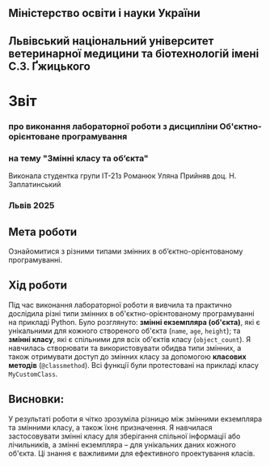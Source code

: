 ## Міністерство освіти і науки України

## Львівський національний університет ветеринарної медицини та біотехнологій імені С.З. Ґжицького

# Звіт
### про виконання лабораторної роботи з дисципліни Об'єктно-орієнтоване програмування
### на тему "Змінні класу та об’єкта"
Виконала студентка групи ІТ-21з
Романюк Уляна
Прийняв доц. Н. Заплатинський
### Львів 2025

## Мета роботи
Ознайомитися з різними типами змінних в об’єктно-орієнтованому програмуванні.

## Хід роботи
Під час виконання лабораторної роботи я вивчила та практично дослідила різні типи змінних в об'єктно-орієнтованому 
програмуванні на прикладі Python. Було розглянуто: **змінні екземпляра (об'єкта)**, які є унікальними для кожного 
створеного об'єкта (`name`, `age`, `height`); та **змінні класу**, які є спільними для всіх об'єктів класу 
(`object_count`). Я навчилась створювати та використовувати обидва типи змінних, а також отримувати доступ до змінних 
класу за допомогою **класових методів** (`@classmethod`). Всі функції були протестовані на прикладі класу `MyCustomClass`.

## Висновки:
У результаті роботи я чітко зрозуміла різницю між змінними екземпляра та змінними класу, а також їхнє призначення. 
Я навчилася застосовувати змінні класу для зберігання спільної інформації або лічильників, а змінні екземпляра – для 
унікальних даних кожного об'єкта. Ці знання є важливими для ефективного проектування класів.